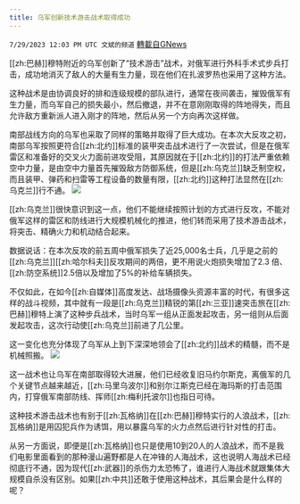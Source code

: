 ```yaml
---
title: 乌军创新技术游击战术取得成功
---
```

`7/29/2023 12:03 PM UTC 文斌的频道` [轉載自GNews](https://gnews.org/articles/1497508)

[[zh:巴赫]]穆特附近的乌军创新了“技术游击”战术，对俄军进行外科手术式步兵打击，成功地消灭了敌人的大量有生力量，现在他们在扎波罗热也采用了这种方法。

这种战术是由协调良好的排和连级规模的部队进行，通常在夜间袭击，摧毁俄军有生力量，而乌军自己的损失最小，然后撤退，并不在意刚刚取得的阵地得失，而且允许敌方重新派人进入刚才的阵地，然后从另一个方向再次这样做。

南部战线方向的乌军也采取了同样的策略并取得了巨大成功。在本次大反攻之初，南部乌军按照更符合[[zh:北约]]标准的装甲突击战术进行了一次尝试，但是在俄军雷区和准备好的交叉火力面前进攻受阻，其原因就在于[[zh:北约]]的打法严重依赖空中力量，是由空中力量首先摧毁敌方防御系统，但是[[zh:乌克兰]]缺乏制空权，而且装甲、弹药和扫雷等工程设备的数量有限，[[zh:北约]]这种打法显然在[[zh:乌克兰]]行不通。
![](https://ipfs.gnews.org/ipfs/QmaCVzgcAmF6ib167ChfLB7yjtrZba8Hv5V4vczPDaNVro?filename=23-7-24-5.jpeg)


[[zh:乌克兰]]很快意识到这一点，他们不能继续按照计划的方式进行反攻，不能对俄军这样的雷区和防线进行大规模机械化的推进，他们转而采用了技术游击战术，将突击、精确火力和机动结合起来。

数据说话：在本次反攻的前五周中俄军损失了近25,000名士兵，几乎是之前的[[zh:乌克兰]][[zh:哈尔科夫]]反攻期间的两倍，更不用说火炮损失增加了2.3 倍、[[zh:防空系统]]2.5倍以及增加了5%的补给车辆损失。

不仅如此，在如今[[zh:自媒体]]高度发达、战场摄像头资源丰富的时代，有很多这样的战斗视频，其中就有一段是[[zh:乌克兰]]精锐的第[[zh:三亚]]速突击旅在[[zh:巴赫]]穆特上演了这种步兵战术，当时乌军一组从正面发起攻击，另一组则从后面发起攻击，这次行动使[[zh:乌克兰]]前进了几公里。

这一变化也充分体现了乌军从上到下深深地领会了[[zh:北约]]战术的精髓，而不是机械照搬。
![](https://ipfs.gnews.org/ipfs/QmaRGAgmeq1Zgh7ws2hb2hLapS48v8jDPGWVBwVJs8CXDQ?filename=23-7-24-1.jpeg)


这一战术也让乌军在南部取得较大进展，他们已经收复旧马约尔斯克，离俄军的几个关键节点越来越近，[[zh:马里乌波尔]]和别尔江斯克已经在海玛斯的打击范围内，打穿俄军南部防线、挥师[[zh:梅利托波尔]]也指日可待。

这种技术游击战术也有别于[[zh:瓦格纳]]在[[zh:巴赫]]穆特实行的人浪战术，[[zh:瓦格纳]]是用囚犯兵作为诱饵，用以暴露乌军的火力点然后进行针对性的打击。

从另一方面说，即便是[[zh:瓦格纳]]也只是使用10到20人的人浪战术，而不是我们电影里面看到的那种漫山遍野都是人在冲锋的人海战术，这也说明人海战术已经彻底行不通，因为现代[[zh:武器]]的杀伤力太恐怖了，谁进行人海战术就跟集体大规模自杀没有区别。如果[[zh:中共]]还敢于使用这种战术，其后果会是什么样的呢？
